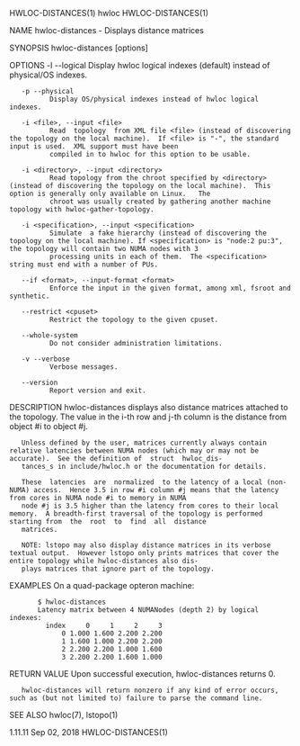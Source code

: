 HWLOC-DISTANCES(1)                                                                        hwloc                                                                        HWLOC-DISTANCES(1)

NAME
       hwloc-distances - Displays distance matrices

SYNOPSIS
       hwloc-distances [options]

OPTIONS
       -l --logical
              Display hwloc logical indexes (default) instead of physical/OS indexes.

       -p --physical
              Display OS/physical indexes instead of hwloc logical indexes.

       -i <file>, --input <file>
              Read  topology  from XML file <file> (instead of discovering the topology on the local machine).  If <file> is "-", the standard input is used.  XML support must have been
              compiled in to hwloc for this option to be usable.

       -i <directory>, --input <directory>
              Read topology from the chroot specified by <directory> (instead of discovering the topology on the local machine).  This option is generally only available on Linux.   The
              chroot was usually created by gathering another machine topology with hwloc-gather-topology.

       -i <specification>, --input <specification>
              Simulate  a fake hierarchy (instead of discovering the topology on the local machine). If <specification> is "node:2 pu:3", the topology will contain two NUMA nodes with 3
              processing units in each of them.  The <specification> string must end with a number of PUs.

       --if <format>, --input-format <format>
              Enforce the input in the given format, among xml, fsroot and synthetic.

       --restrict <cpuset>
              Restrict the topology to the given cpuset.

       --whole-system
              Do not consider administration limitations.

       -v --verbose
              Verbose messages.

       --version
              Report version and exit.

DESCRIPTION
       hwloc-distances displays also distance matrices attached to the topology.  The value in the i-th row and j-th column is the distance from object #i to object #j.

       Unless defined by the user, matrices currently always contain relative latencies between NUMA nodes (which may or may not be accurate).  See the definition of  struct  hwloc_dis‐
       tances_s in include/hwloc.h or the documentation for details.

       These  latencies  are  normalized  to the latency of a local (non-NUMA) access.  Hence 3.5 in row #i column #j means that the latency from cores in NUMA node #i to memory in NUMA
       node #j is 3.5 higher than the latency from cores to their local memory.  A breadth-first traversal of the topology is performed starting from  the  root  to  find  all  distance
       matrices.

       NOTE: lstopo may also display distance matrices in its verbose textual output.  However lstopo only prints matrices that cover the entire topology while hwloc-distances also dis‐
       plays matrices that ignore part of the topology.

EXAMPLES
       On a quad-package opteron machine:

           $ hwloc-distances
           Latency matrix between 4 NUMANodes (depth 2) by logical indexes:
             index     0     1     2     3
                 0 1.000 1.600 2.200 2.200
                 1 1.600 1.000 2.200 2.200
                 2 2.200 2.200 1.000 1.600
                 3 2.200 2.200 1.600 1.000

RETURN VALUE
       Upon successful execution, hwloc-distances returns 0.

       hwloc-distances will return nonzero if any kind of error occurs, such as (but not limited to) failure to parse the command line.

SEE ALSO
       hwloc(7), lstopo(1)

1.11.11                                                                                Sep 02, 2018                                                                    HWLOC-DISTANCES(1)
